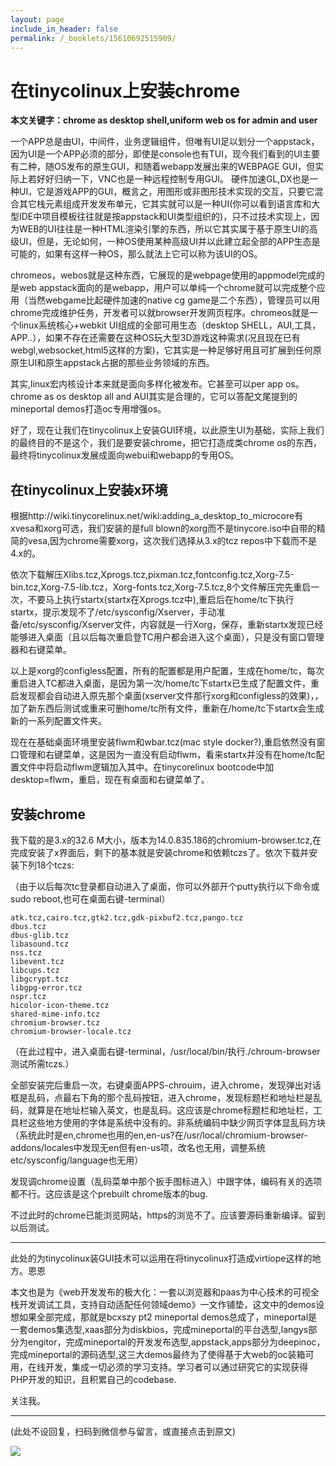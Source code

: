 ```yaml
---
layout: page
include_in_header: false
permalink: /_booklets/15610692515909/
---
```

在tinycolinux上安装chrome
=====

__本文关键字：chrome as desktop shell,uniform web os for admin and user__

 一个APP总是由UI，中间件，业务逻辑组件，但唯有UI足以划分一个appstack，因为UI是一个APP必须的部分，即使是console也有TUI，现今我们看到的UI主要有二种，随OS发布的原生GUI，和随着webapp发展出来的WEBPAGE GUI，但实际上若好好归纳一下，VNC也是一种远程控制专用GUI。 硬件加速GL,DX也是一种UI，它是游戏APP的GUI，概言之，用图形或非图形技术实现的交互，只要它混合其它栈元素组成开发发布单元，它其实就可以是一种UI(你可以看到语言库和大型IDE中项目模板往往就是按appstack和UI类型组织的)，只不过技术实现上，因为WEB的UI往往是一种HTML渲染引擎的东西，所以它其实属于基于原生UI的高级UI，但是，无论如何，一种OS使用某种高级UI并以此建立起全部的APP生态是可能的，如果有这样一种OS，那么就法上它可以称为该UI的OS。

chromeos，webos就是这种东西，它展现的是webpage使用的appmodel完成的是web appstack面向的是webapp，用户可以单纯一个chrome就可以完成整个应用（当然webgame比起硬件加速的native cg game是二个东西），管理员可以用chrome完成维护任务，开发者可以就browser开发网页程序。chromeos就是一个linux系统核心+webkit UI组成的全部可用生态（desktop SHELL，AUI,工具，APP..），如果不存在还需要在这种OS玩大型3D游戏这种需求(况且现在已有webgl,websocket,html5这样的方案)，它其实是一种足够好用且可扩展到任何原原生UI和原生appstack占据的那些业务领域的东西。

其实,linux宏内核设计本来就是面向多样化被发布。它甚至可以per app os。chrome as os desktop all and AUI其实是合理的，它可以答配文尾提到的mineportal demos打造oc专用增强os。

好了，现在让我们在tinycolinux上安装GUI环境，以此原生UI为基础，实际上我们的最终目的不是这个，我们是要安装chrome，把它打造成类chrome os的东西，最终将tinycolinux发展成面向webui和webapp的专用OS。

在tinycolinux上安装x环境
-----

根据http://wiki.tinycorelinux.net/wiki:adding_a_desktop_to_microcore有xvesa和xorg可选，我们安装的是full blown的xorg而不是tinycore.iso中自带的精简的vesa,因为chrome需要xorg，这次我们选择从3.x的tcz repos中下载而不是4.x的。

依次下载解压Xlibs.tcz,Xprogs.tcz,pixman.tcz,fontconfig.tcz,Xorg-7.5-bin.tcz,Xorg-7.5-lib.tcz，Xorg-fonts.tcz,Xorg-7.5.tcz,8个文件解压完先重启一次，不要马上执行startx(startx在Xprogs.tcz中),重启后在home/tc下执行startx，提示发现不了/etc/sysconfig/Xserver，手动准备/etc/sysconfig/Xserver文件，内容就是一行Xorg，保存，重新startx发现已经能够进入桌面（且以后每次重启登TC用户都会进入这个桌面），只是没有窗口管理器和右键菜单。

以上是xorg的configless配置，所有的配置都是用户配置，生成在home/tc，每次重启进入TC都进入桌面，是因为第一次/home/tc下startx已生成了配置文件，重启发现都会自动进入原先那个桌面(xserver文件那行xorg和configless的效果)，，加了新东西后测试或重来可删home/tc所有文件，重新在/home/tc下startx会生成新的一系列配置文件夹。

现在在基础桌面环境里安装flwm和wbar.tcz(mac style docker?),重启依然没有窗口管理和右键菜单，这是因为一直没有启动flwm，看来startx并没有在home/tc配置文件中将启动flwm逻辑加入其中。在tinycorelinux bootcode中加desktop=flwm，重启，现在有桌面和右键菜单了。

安装chrome
-----

我下载的是3.x的32.6 M大小，版本为14.0.835.186的chromium-browser.tcz,在完成安装了x界面后，剩下的基本就是安装chrome和依赖tczs了。依次下载并安装下列18个tczs:

（由于以后每次tc登录都自动进入了桌面，你可以外部开个putty执行以下命令或sudo reboot,也可在桌面右键-terminal）

```
atk.tcz,cairo.tcz,gtk2.tcz,gdk-pixbuf2.tcz,pango.tcz
dbus.tcz
dbus-glib.tcz
libasound.tcz
nss.tcz
libevent.tcz
libcups.tcz
libgcrypt.tcz
libgpg-error.tcz
nspr.tcz
hicolor-icon-theme.tcz
shared-mime-info.tcz
chromium-browser.tcz
chromium-browser-locale.tcz
```

（在此过程中，进入桌面右键-terminal，/usr/local/bin/执行./chroum-browser测试所需tczs.）

全部安装完后重启一次，右键桌面APPS-chrouim，进入chrome，发现弹出对话框是乱码，点最右下角的那个乱码按钮，进入chrome，发现标题栏和地址栏是乱码，就算是在地址栏输入英文，也是乱码。这应该是chrome标题栏和地址栏，工具栏这些地方使用的字体是系统中没有的。非系统编码中缺少网页字体显乱码方块（系统此时是en,chrome也用的en,en-us?在/usr/local/chromium-browser-addons/locales中发现无en但有en-us项，改名也无用，调整系统etc/sysconfig/language也无用）

发现调chrome设置（乱码菜单中那个扳手图标进入）中跟字体，编码有关的选项都不行。这应该是这个prebuilt chrome版本的bug.

不过此时的chrome已能浏览网站，https的浏览不了。应该要源码重新编译。留到以后测试。

-------

此处的为tinycolinux装GUI技术可以运用在将tinycolinux打造成virtiope这样的地方。恩恩

本文也是为《web开发发布的极大化：一套以浏览器和paas为中心技术的可视全栈开发调试工具，支持自动适配任何领域demo》一文作铺垫，这文中的demos设想如果全部完成，那就是bcxszy pt2 mineportal demos总成了，mineportal是一套demos集选型,xaas部分为diskbios，完成mineportal的平台选型,langys部分为engitor，完成mineportal的开发发布选型,appstack,apps部分为deepinoc，完成mineportal的源码选型,这三大demos最终为了使得基于大web的oc装箱可用，在线开发，集成一切必须的学习支持。学习者可以通过研究它的实现获得PHP开发的知识，且积累自己的codebase.

关注我。


-----


(此处不设回复，扫码到微信参与留言，或直接点击到原文)

![](/p/15610692515909/qrcode.png)

<!-- Markdeep: -->
<meta charset="utf-8">
<link rel="stylesheet" href="../../res/aloha.css?">

<script src="../../res/markdeep.min.js" charset="utf-8"></script>




